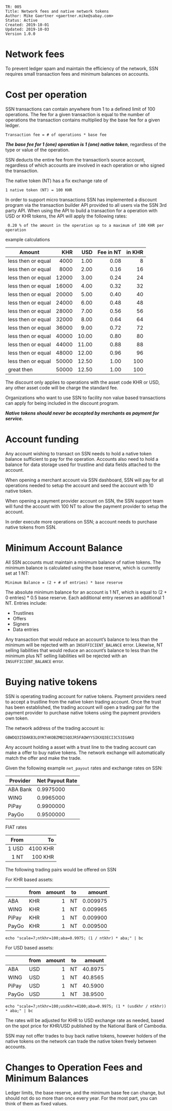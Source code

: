 ```
TR: 005
Title: Network fees and native network tokens
Author: Mike Gaertner <gaertner.mike@sabay.com>
Status: Active
Created: 2019-10-01
Updated: 2019-10-03
Version 1.0.0
```

Network fees
============

To prevent ledger spam and maintain the efficiency of the network, SSN requires small transaction fees and minimum balances on accounts.

# Cost per operation

SSN transactions can contain anywhere from 1 to a defined limit of 100 operations. The fee for a given transaction is equal to the number of operations the transaction contains multiplied by the base fee for a given ledger.

```
Transaction fee = # of operations * base fee
```

***The base fee for 1 (one) operation is 1 (one) native token***, regardless of the type or value of the operation. 

SSN deducts the entire fee from the transaction’s source account, regardless of which accounts are involved in each operation or who signed the transaction.

The native token (NT) has a fix exchange rate of 

```
1 native token (NT) = 100 KHR
```

In order to support micro transactions SSN has implemented a discount program via the transaction builder API provided to all users via the SSN 3rd party API. When using the API to build a transaction for a operation with USD or KHR tokens, the API will apply the following rates:

```
 0.20 % of the amount in the operation up to a maximum of 100 KHR per operation
```

example calculations

| Amount | KHR | USD | Fee in NT | in KHR |
| --- | --: | --: | --: | --: |
| less then or equal |  4000 |  1.00 | 0.08 |   8 
| less then or equal |  8000 |  2.00 | 0.16 |  16 
| less then or equal | 12000 |  3.00 | 0.24 |  24 
| less then or equal | 16000 |  4.00 | 0.32 |  32 
| less then or equal | 20000 |  5.00 | 0.40 |  40 
| less then or equal | 24000 |  6.00 | 0.48 |  48 
| less then or equal | 28000 |  7.00 | 0.56 |  56 
| less then or equal | 32000 |  8.00 | 0.64 |  64 
| less then or equal | 36000 |  9.00 | 0.72 |  72 
| less then or equal | 40000 | 10.00 | 0.80 |  80 
| less then or equal | 44000 | 11.00 | 0.88 |  88 
| less then or equal | 48000 | 12.00 | 0.96 |  96 
| less then or equal | 50000 | 12.50 | 1.00 | 100 
| great then         | 50000 | 12.50 | 1.00 | 100 

The discount only applies to operations with the asset code KHR or USD, any other asset code will be charge the standard fee.

Organizations who want to use SSN to facility non value based transactions can apply for being included in the discount program. 

***Native tokens should never be accepted by merchants as payment for service.***

# Account funding

Any account wishing to transact on SSN needs to hold a native token balance sufficient to pay for the operation. Accounts also need to hold a balance for data storage used for trustline and data fields attached to the account.

When opening a merchant account via SSN dashboard, SSN will pay for all operations needed to setup the account and seed the account with 10 native token.

When opening a payment provider account on SSN, the SSN support team will fund the account with 100 NT to allow the payment provider to setup the account.

In order execute more operations on SSN; a account needs to purchase native tokens from SSN. 

# Minimum Account Balance

All SSN accounts must maintain a minimum balance of native tokens. The minimum balance is calculated using the base reserve, which is currently set at 1 NT:

```
Minimum Balance = (2 + # of entries) * base reserve
```

The absolute minimum balance for an account is 1 NT, which is equal to (2 + 0 entries) * 0.5 base reserve. Each additional entry reserves an additional 1 NT. Entries include:

* Trustlines
* Offers
* Signers
* Data entries

Any transaction that would reduce an account’s balance to less than the minimum will be rejected with an ```INSUFFICIENT_BALANCE``` error. Likewise, NT selling liabilities that would reduce an account’s balance to less than the minimum plus NT selling liabilities will be rejected with an ```INSUFFICIENT_BALANCE``` error.

# Buying native tokens

SSN is operating trading account for native tokens. Payment providers need to accept a trustline from the native token trading account. Once the trust has been established, the trading account will open a trading pair for the payment provider to purchase native tokens using the payment providers own token.

The network address of the trading account is:

```
GBWDQ3I5DAKB3LOYKT4KOBZMBISQOJR5FAQWYYSIKXQ3ECI3C53IGAKQ
```

Any account holding a asset with a trust line to the trading account can make a offer to buy native tokens. The network exchange will automatically match the offer and make the trade.

Given the following example ```net_payout``` rates and exchange rates on SSN: 

| Provider | Net Payout Rate
| --- | --- |
| ABA Bank | 0.9975000
| WING | 0.9965000
| PiPay | 0.9900000
| PayGo | 0.9500000

FIAT rates

| From | To
| --: | --:
| 1 USD | 4100 KHR
| 1 NT | 100 KHR

The following trading pairs would be offered on SSN

For KHR based assets:

|  | from | amount | to | amount |
| ---    | --- | --: | --- | --: |
| ABA    | KHR | 1 | NT |  0.009975 |
| WING   | KHR | 1 | NT |  0.009965 |
| PiPay  | KHR | 1 | NT |  0.009900 |
| PayGo  | KHR | 1 | NT |  0.009500 |


```shell
echo "scale=7;ntkhr=100;aba=0.9975; (1 / ntkhr) * aba;" | bc
```

For USD based assets:

|  | from | amount | to | amount |
| ---    | --- | --: | --- | --: |
| ABA    | USD | 1 | NT |  40.8975 |
| WING   | USD | 1 | NT |  40.8565 |
| PiPay  | USD | 1 | NT |  40.5900 |
| PayGo  | USD | 1 | NT |  38.9500 |

```shell
echo "scale=7;ntkhr=100;usdkhr=4100;aba=0.9975; (1 * (usdkhr / ntkhr)) * aba;" | bc
```

The rates will be adjusted for KHR to USD exchange rate as needed, based on the spot price for KHR/USD published by the National Bank of Cambodia.

SSN may not offer trades to buy back native tokens, however holders of the native tokens on the network can trade the native token freely between accounts.

# Changes to Operation Fees and Minimum Balances

Ledger limits, the base reserve, and the minimum base fee can change, but should not do so more than once every year. For the most part, you can think of them as fixed values. 

